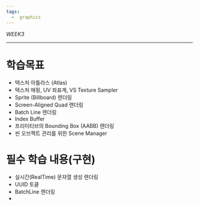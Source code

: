 ```yaml
---
tags:
  -  graphics
---
```


_WEEK3_

---

# 학습목표

- 텍스처 아틀라스 (Atlas)
- 텍스처 매핑, UV 좌표계, VS Texture Sampler
- Sprite (Billboard) 렌더링
- Screen-Aligned Quad 렌더링
- Batch Line 렌더링
- Index Buffer
- 프리미티브의 Bounding Box (AABB) 렌더링
- 씬 오브젝트 관리를 위한 Scene Manager

# 필수 학습 내용(구현)

- 실시간(RealTime) 문자열 생성 렌더링
- UUID 토클
- BatchLine 렌더링
- 